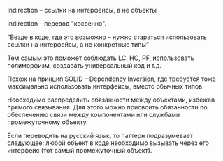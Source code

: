 Indirection – ссылки на интерфейсы, а не объекты

Indirection - перевод "косвенно".

“Везде в коде, где это возможно – нужно стараться использовать ссылки на интерфейсы, а не конкретные типы”

Тем самым это поможет соблюдать LC, HC, PF, использовать полиморфизм, создавать универсальный код и т.д.

Похож на принцип SOLID – Dependency Inversion, где требуется тоже максимально использовать интерфейсы, вместо обычных типов.

Необходимо распределить обязанности между объектами, избежав прямого связывания. Для этого можно присвоить обязанности по обеспечению связи между компонентами или службами промежуточному объекту.

Если переводить на русский язык, то паттерн подразумевает следующее: любой объект в коде необходимо вызывать через его интерфейс (тот самый промежуточный объект).
